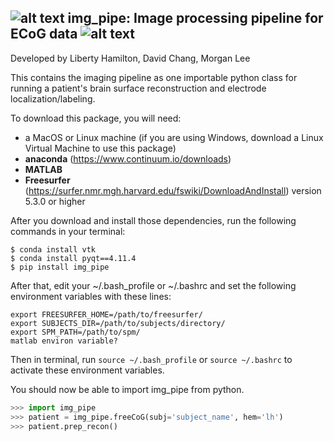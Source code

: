 ## ![alt text](https://github.com/ChangLabUcsf/img_pipe/raw/master/img_pipe/SupplementalScripts/icons/leftbrain_blackbg.png "img_pipe") img_pipe: Image processing pipeline for ECoG data ![alt text](https://github.com/ChangLabUcsf/img_pipe/raw/master/img_pipe/SupplementalScripts/icons/rightbrain_blackbg.png "img_pipe") ##


Developed by Liberty Hamilton, David Chang, Morgan Lee

This contains the imaging pipeline as one importable python class for running a patient's
brain surface reconstruction and electrode localization/labeling.

To download this package, you will need:
* a MacOS or Linux machine (if you are using Windows, download a Linux Virtual Machine to use this package)
* __anaconda__ (https://www.continuum.io/downloads)<br>
* __MATLAB__
* __Freesurfer__ (https://surfer.nmr.mgh.harvard.edu/fswiki/DownloadAndInstall) version 5.3.0 or higher

After you download and install those dependencies, run the following commands in your terminal:<br>
``` 
$ conda install vtk
$ conda install pyqt==4.11.4 
$ pip install img_pipe
 ```

After that, edit your ~/.bash_profile or ~/.bashrc and set the following environment variables with these lines:

```
export FREESURFER_HOME=/path/to/freesurfer/
export SUBJECTS_DIR=/path/to/subjects/directory/
export SPM_PATH=/path/to/spm/
matlab environ variable?
```
Then in terminal, run `source ~/.bash_profile` or `source ~/.bashrc` to activate these environment variables.

You should now be able to import img_pipe from python. 
```python
>>> import img_pipe
>>> patient = img_pipe.freeCoG(subj='subject_name', hem='lh')
>>> patient.prep_recon()
```




